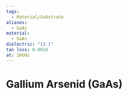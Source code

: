 ```yaml
---
tags:
  - Material/Substrate
aliases:
  - GaAs
material:
  - GaAs
dielectric: "13.1"
tan loss: 0.0016
at: 10GHz
---
```


# Gallium Arsenid (GaAs)